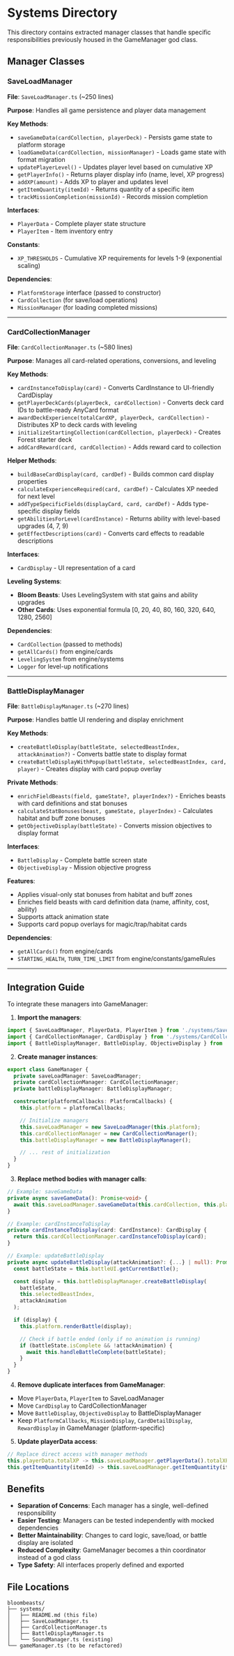 # Systems Directory

This directory contains extracted manager classes that handle specific responsibilities previously housed in the GameManager god class.

## Manager Classes

### SaveLoadManager
**File**: `SaveLoadManager.ts` (~250 lines)

**Purpose**: Handles all game persistence and player data management

**Key Methods**:
- `saveGameData(cardCollection, playerDeck)` - Persists game state to platform storage
- `loadGameData(cardCollection, missionManager)` - Loads game state with format migration
- `updatePlayerLevel()` - Updates player level based on cumulative XP
- `getPlayerInfo()` - Returns player display info (name, level, XP progress)
- `addXP(amount)` - Adds XP to player and updates level
- `getItemQuantity(itemId)` - Returns quantity of a specific item
- `trackMissionCompletion(missionId)` - Records mission completion

**Interfaces**:
- `PlayerData` - Complete player state structure
- `PlayerItem` - Item inventory entry

**Constants**:
- `XP_THRESHOLDS` - Cumulative XP requirements for levels 1-9 (exponential scaling)

**Dependencies**:
- `PlatformStorage` interface (passed to constructor)
- `CardCollection` (for save/load operations)
- `MissionManager` (for loading completed missions)

---

### CardCollectionManager
**File**: `CardCollectionManager.ts` (~580 lines)

**Purpose**: Manages all card-related operations, conversions, and leveling

**Key Methods**:
- `cardInstanceToDisplay(card)` - Converts CardInstance to UI-friendly CardDisplay
- `getPlayerDeckCards(playerDeck, cardCollection)` - Converts deck card IDs to battle-ready AnyCard format
- `awardDeckExperience(totalCardXP, playerDeck, cardCollection)` - Distributes XP to deck cards with leveling
- `initializeStartingCollection(cardCollection, playerDeck)` - Creates Forest starter deck
- `addCardReward(card, cardCollection)` - Adds reward card to collection

**Helper Methods**:
- `buildBaseCardDisplay(card, cardDef)` - Builds common card display properties
- `calculateExperienceRequired(card, cardDef)` - Calculates XP needed for next level
- `addTypeSpecificFields(displayCard, card, cardDef)` - Adds type-specific display fields
- `getAbilitiesForLevel(cardInstance)` - Returns ability with level-based upgrades (4, 7, 9)
- `getEffectDescriptions(card)` - Converts card effects to readable descriptions

**Interfaces**:
- `CardDisplay` - UI representation of a card

**Leveling Systems**:
- **Bloom Beasts**: Uses LevelingSystem with stat gains and ability upgrades
- **Other Cards**: Uses exponential formula [0, 20, 40, 80, 160, 320, 640, 1280, 2560]

**Dependencies**:
- `CardCollection` (passed to methods)
- `getAllCards()` from engine/cards
- `LevelingSystem` from engine/systems
- `Logger` for level-up notifications

---

### BattleDisplayManager
**File**: `BattleDisplayManager.ts` (~270 lines)

**Purpose**: Handles battle UI rendering and display enrichment

**Key Methods**:
- `createBattleDisplay(battleState, selectedBeastIndex, attackAnimation?)` - Converts battle state to display format
- `createBattleDisplayWithPopup(battleState, selectedBeastIndex, card, player)` - Creates display with card popup overlay

**Private Methods**:
- `enrichFieldBeasts(field, gameState?, playerIndex?)` - Enriches beasts with card definitions and stat bonuses
- `calculateStatBonuses(beast, gameState, playerIndex)` - Calculates habitat and buff zone bonuses
- `getObjectiveDisplay(battleState)` - Converts mission objectives to display format

**Interfaces**:
- `BattleDisplay` - Complete battle screen state
- `ObjectiveDisplay` - Mission objective progress

**Features**:
- Applies visual-only stat bonuses from habitat and buff zones
- Enriches field beasts with card definition data (name, affinity, cost, ability)
- Supports attack animation state
- Supports card popup overlays for magic/trap/habitat cards

**Dependencies**:
- `getAllCards()` from engine/cards
- `STARTING_HEALTH`, `TURN_TIME_LIMIT` from engine/constants/gameRules

---

## Integration Guide

To integrate these managers into GameManager:

1. **Import the managers**:
```typescript
import { SaveLoadManager, PlayerData, PlayerItem } from './systems/SaveLoadManager';
import { CardCollectionManager, CardDisplay } from './systems/CardCollectionManager';
import { BattleDisplayManager, BattleDisplay, ObjectiveDisplay } from './systems/BattleDisplayManager';
```

2. **Create manager instances**:
```typescript
export class GameManager {
  private saveLoadManager: SaveLoadManager;
  private cardCollectionManager: CardCollectionManager;
  private battleDisplayManager: BattleDisplayManager;

  constructor(platformCallbacks: PlatformCallbacks) {
    this.platform = platformCallbacks;

    // Initialize managers
    this.saveLoadManager = new SaveLoadManager(this.platform);
    this.cardCollectionManager = new CardCollectionManager();
    this.battleDisplayManager = new BattleDisplayManager();

    // ... rest of initialization
  }
}
```

3. **Replace method bodies with manager calls**:
```typescript
// Example: saveGameData
private async saveGameData(): Promise<void> {
  await this.saveLoadManager.saveGameData(this.cardCollection, this.playerDeck);
}

// Example: cardInstanceToDisplay
private cardInstanceToDisplay(card: CardInstance): CardDisplay {
  return this.cardCollectionManager.cardInstanceToDisplay(card);
}

// Example: updateBattleDisplay
private async updateBattleDisplay(attackAnimation?: {...} | null): Promise<void> {
  const battleState = this.battleUI.getCurrentBattle();

  const display = this.battleDisplayManager.createBattleDisplay(
    battleState,
    this.selectedBeastIndex,
    attackAnimation
  );

  if (display) {
    this.platform.renderBattle(display);

    // Check if battle ended (only if no animation is running)
    if (battleState.isComplete && !attackAnimation) {
      await this.handleBattleComplete(battleState);
    }
  }
}
```

4. **Remove duplicate interfaces from GameManager**:
- Move `PlayerData`, `PlayerItem` to SaveLoadManager
- Move `CardDisplay` to CardCollectionManager
- Move `BattleDisplay`, `ObjectiveDisplay` to BattleDisplayManager
- Keep `PlatformCallbacks`, `MissionDisplay`, `CardDetailDisplay`, `RewardDisplay` in GameManager (platform-specific)

5. **Update playerData access**:
```typescript
// Replace direct access with manager methods
this.playerData.totalXP -> this.saveLoadManager.getPlayerData().totalXP
this.getItemQuantity(itemId) -> this.saveLoadManager.getItemQuantity(itemId)
```

## Benefits

- **Separation of Concerns**: Each manager has a single, well-defined responsibility
- **Easier Testing**: Managers can be tested independently with mocked dependencies
- **Better Maintainability**: Changes to card logic, save/load, or battle display are isolated
- **Reduced Complexity**: GameManager becomes a thin coordinator instead of a god class
- **Type Safety**: All interfaces properly defined and exported

## File Locations

```
bloombeasts/
├── systems/
│   ├── README.md (this file)
│   ├── SaveLoadManager.ts
│   ├── CardCollectionManager.ts
│   ├── BattleDisplayManager.ts
│   └── SoundManager.ts (existing)
└── gameManager.ts (to be refactored)
```
